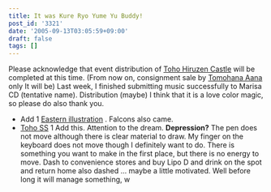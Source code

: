 ```yaml
---
title: It was Kure Ryo Yume Yu Buddy!
post_id: '3321'
date: '2005-09-13T03:05:59+09:00'
draft: false
tags: []
---
```


Please acknowledge that event distribution of [Toho Hiruzen Castle](/!/thA/) will be completed at this time. (From now on, consignment sale by [Tomohana Aana](http://www.toranoana.jp/) only It will be) Last week, I finished submitting music successfully to Marisa CD (tentative name). Distribution (maybe) I think that it is a love color magic, so please do also thank you.

*   Add 1 [Eastern illustration](/3320) . Falcons also came.
*   [Toho SS](/tag/pentacle-harem) 1 Add this. Attention to the dream. **Depression?** The pen does not move although there is clear material to draw. My finger on the keyboard does not move though I definitely want to do. There is something you want to make in the first place, but there is no energy to move. Dash to convenience stores and buy Lipo D and drink on the spot and return home also dashed ... maybe a little motivated. Well before long it will manage something, w